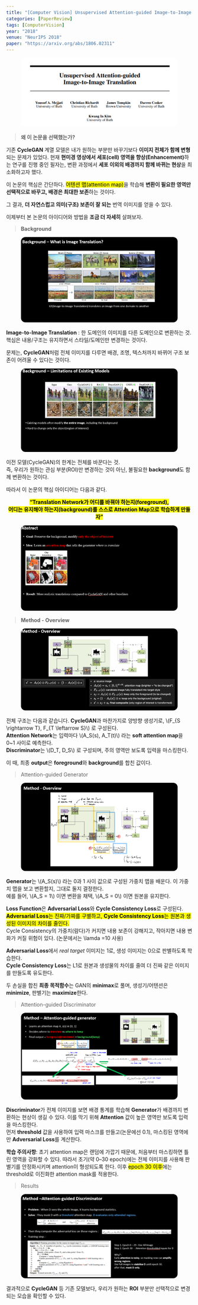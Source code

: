 ```yaml
---
title: "[Computer Vision] Unsupervised Attention-guided Image-to-Image Translation (NeurIPS 2018)"
categories: [PaperReview]
tags: [ComputerVision]
year: "2018"
venue: "NeurIPS 2018"
paper: "https://arxiv.org/abs/1806.02311"
---
```


<figure>
  <img src="/assets/paper_img/attention_gan/fig1.png" alt="Figure 1" style="max-width:100%; border-radius:12px;">
</figure>

<blockquote><b>왜 이 논문을 선택했는가?</b></blockquote>

<p>기존 <b>CycleGAN</b> 계열 모델은 내가 원하는 부분만 바꾸기보다
<b>이미지 전체가 함께 변형</b>되는 문제가 있었다. 
현재 <b>현미경 영상에서 세포(cell) 영역을 향상(Enhancement)</b>하는 연구를 진행 중인 필자는, 
변환 과정에서 <b>세포 이외의 배경까지 함께 바뀌는 현상</b>을 최소화하고자 했다.</p>

<p>이 논문의 핵심은 간단하다. <mark>어텐션 맵(attention map)</mark>을 학습해 
<b>변환이 필요한 영역만 선택적으로 바꾸고, 배경은 최대한 보존</b>하는 것이다.</p>
<p>그 결과, <b>더 자연스럽고 의미(구조) 보존이 잘 되는</b> 번역 이미지를 얻을 수 있다.</p>
<p>이제부터 본 논문의 아이디어와 방법을 <b>조금 더 자세히</b> 살펴보자.</p>

<blockquote><b>Background</b></blockquote>

<figure>
  <img src="/assets/paper_img/attention_gan/fig2.png" alt="Background figure" style="max-width:100%; border-radius:12px;">
</figure>

<p><b>Image-to-Image Translation</b> : 한 도메인의 이미지를 다른 도메인으로 변환하는 것.<br>
핵심은 내용/구조는 유지하면서 스타일/도메인만 변경하는 것이다.</p>

<p>문제는, <b>CycleGAN</b>처럼 전체 이미지를 다루면 배경, 조명, 텍스처까지 바뀌어 구조 보존이 어려울 수 있다는 것이다.</p>

<figure>
  <img src="/assets/paper_img/attention_gan/fig3.png" alt="CycleGAN limitation" style="max-width:100%; border-radius:12px;">
</figure>

<p>이전 모델(CycleGAN)의 한계는 전체를 바꾼다는 것.<br>
즉, 우리가 원하는 관심 부분(ROI)만 변경하는 것이 아닌, 불필요한 <b>background</b>도 함께 변환하는 것이다.</p>

<p>따라서 이 논문의 핵심 아이디어는 다음과 같다.</p>

<p style="text-align:center;"><mark><b>“Translation Network가 어디를 바꿔야 하는지(foreground),<br>
어디는 유지해야 하는지(background)를 스스로 Attention Map으로 학습하게 만들자”</b></mark></p>

<figure>
  <img src="/assets/paper_img/attention_gan/fig4.png" alt="Attention idea" style="max-width:100%; border-radius:12px;">
</figure>

<blockquote><b>Method - Overview</b></blockquote>

<figure>
  <img src="/assets/paper_img/attention_gan/fig5.png" alt="Method overview" style="max-width:100%; border-radius:12px;">
</figure>

<p>전체 구조는 다음과 같습니다. <b>CycleGAN</b>과 마찬가지로 양방향 생성기로, 
 \(F_{S \rightarrow T}, F_{T \leftarrow S}\)  로 구성된다. <br>
<b>Attention Network</b>는 입력마다  \(A_S(s), A_T(t)\)  라는 <b>soft attention map</b>을 0~1 사이로 예측한다. <br>
<b>Discriminator</b>는  \(D_T, D_S\)  로 구성되며, 주의 영역만 보도록 입력을 마스킹한다.</p>

<p>이 때, 최종 <b>output</b>은 <b>foreground</b>와 <b>background</b>를 합친 값이다.</p>

<blockquote>Attention-guided Generator</blockquote>

<figure>
  <img src="/assets/paper_img/attention_gan/fig6.png" alt="Attention-guided Generator" style="max-width:100%; border-radius:12px;">
</figure>

<p><b>Generator</b>는  \(A_S(s)\) 라는 0과 1 사이 값으로 구성된 가중치 맵을 배운다. 
이 가중치 맵을 보고 변환할지, 그대로 둘지 결정한다. <br>
예를 들어, \(A_S = 1\)  이면 변환을 채택,  \(A_S = 0\)  이면 원본을 유지한다.</p>

<p><b>Loss Function</b>은 <b>Adversarial Loss</b>와 <b>Cycle Consistency Loss</b>로 구성된다. 
<mark><b>Adversarial Loss</b>는 진짜/가짜를 구별하고, <b>Cycle Consistency Loss</b>는 원본과 생성된 이미지의 차이를 줄인다.</mark><br>
Cycle Consistency의 가중치(람다)가 커지면 내용 보존이 강해지고, 작아지면 내용 변화가 커질 위험이 있다. (논문에서는 \lamda =10 사용)</p>

<p><b>Adversarial Loss</b>에서 <i>real target</i> 이미지는 1로, 생성 이미지는 0으로 판별하도록 학습한다.<br>
<b>Cycle Consistency Loss</b>는 L1로 원본과 생성물의 차이를 줄여 더 진짜 같은 이미지를 만들도록 유도한다.</p>

<p>두 손실을 합친 <b>최종 목적함수</b>는 GAN의 <b>minimax</b>로 풀며, 
생성기/어텐션은 <b>minimize</b>, 판별기는 <b>maximize</b>한다.</p>

<blockquote>Attention-guided Discriminator</blockquote>

<figure>
  <img src="/assets/paper_img/attention_gan/fig7.png" alt="Attention-guided Discriminator" style="max-width:100%; border-radius:12px;">
</figure>

<p><b>Discriminator</b>가 전체 이미지를 보면 배경 통계를 학습해 <b>Generator</b>가 배경까지 변환하는 현상이 생길 수 있다. 
이를 막기 위해 <b>Attention</b> 값이 높은 영역만 보도록 입력을 마스킹한다. <br>
먼저 <b>threshold</b> 값을 사용하여 입력 마스크를 만들고(논문에선 0.1), 
마스킹된 영역에만 <b>Adversarial Loss</b>를 계산한다.</p>

<p><b>학습 주의사항</b>: 초기 attention map은 랜덤에 가깝기 때문에, 
처음부터 마스킹하면 틀린 영역을 강화할 수 있다. 따라서 초기(약 0–30 epoch)에는 전체 이미지를 사용해 
판별기를 안정화시키며 attention이 형성되도록 한다. 이후 <mark>epoch 30 이후</mark>에는 
threshold로 이진화한 attention mask를 적용한다.</p>

<blockquote>Results</blockquote>

<figure>
  <img src="/assets/paper_img/attention_gan/fig8.png" alt="Results" style="max-width:100%; border-radius:12px;">
</figure>

<p>결과적으로 <b>CycleGAN</b> 등 기존 모델보다, 우리가 원하는 <b>ROI</b> 부분만 선택적으로 변경되는 모습을 확인할 수 있다.</p>